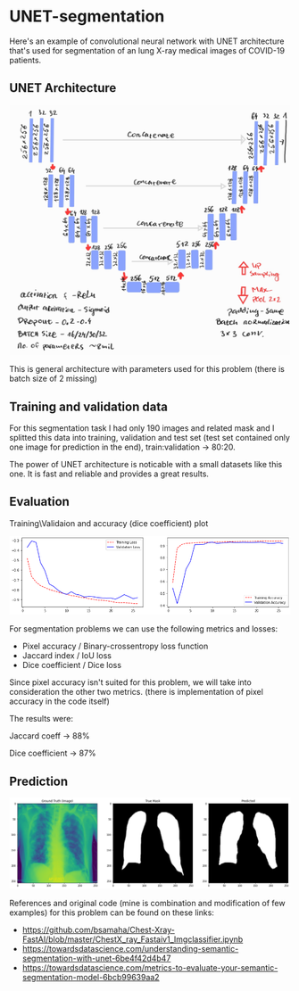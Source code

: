 # UNET-segmentation
Here's an example of convolutional neural network with UNET architecture that's used for segmentation  of an lung X-ray medical images of COVID-19 patients.

## UNET Architecture

![](Notes_201123_152030.jpg)

This is general architecture with parameters used for this problem (there is batch size of 2 missing)


## Training and validation data

For this segmentation task I had only 190 images and related mask and I splitted this data into training, validation and test set (test set contained only one image for prediction in the end), train:validation -> 80:20. 

The power of UNET architecture is noticable with a small datasets like this one. It is fast and reliable and provides a great results.

## Evaluation 
Training\Validaion and accuracy (dice coefficient) plot

![](UnetDice.png)

For segmentation problems we can use the following metrics and losses: 
  - Pixel accuracy / Binary-crossentropy loss function
  - Jaccard index / IoU loss
  - Dice coefficient / Dice loss
  
  Since pixel accuracy isn't suited for this problem, we will take into consideration the other two metrics. (there is implementation of pixel accuracy in the code itself)
  
  The results were: 
  
  Jaccard coeff -> 88%
  
  Dice coefficient -> 87%
  
  ## Prediction
  
  ![](TruthMaskPredicted.png)
 
  References and original code (mine is combination and modification of few examples) for this problem can be found on these links:
  - https://github.com/bsamaha/Chest-Xray-FastAI/blob/master/ChestX_ray_Fastaiv1_Imgclassifier.ipynb
  - https://towardsdatascience.com/understanding-semantic-segmentation-with-unet-6be4f42d4b47
  - https://towardsdatascience.com/metrics-to-evaluate-your-semantic-segmentation-model-6bcb99639aa2
 
